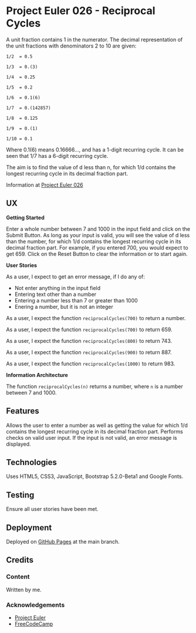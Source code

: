 # Project Euler 026 - Reciprocal Cycles

A unit fraction contains 1 in the numerator.  The decimal representation of the unit fractions with denominators 2 to 10 are given:

    1/2  = 0.5

    1/3  = 0.(3)

    1/4  = 0.25

    1/5  = 0.2

    1/6  = 0.1(6)

    1/7  = 0.(142857)

    1/8  = 0.125

    1/9  = 0.(1)

    1/10 = 0.1

Where 0.1(6) means 0.16666..., and has a 1-digit recurring cycle.  It can be seen that 1/7 has a 6-digit recurring cycle.

The aim is to find the value of d less than n, for which 1/d contains the longest recurring cycle in its decimal fraction part.

Information at [Project Euler 026](https://projecteuler.net/problem=26)

## UX

**Getting Started**

Enter a whole number between 7 and 1000 in the input field and click on the Submit Button.  As long as your input is valid, you will see the value of d less than the number, for which 1/d contains the longest recurring cycle in its decimal fraction part.  For example, if you entered 700, you would expect to get 659.  Click on the Reset Button to clear the information or to start again.

**User Stories**

As a user, I expect to get an error message, if I do any of:

- Not enter anything in the input field
- Entering text other than a number
- Entering a number less than 7 or greater than 1000
- Enering a number, but it is not an integer

As a user, I expect the function `reciprocalCycles(700)` to return a number.

As a user, I expect the function `reciprocalCycles(700)` to return 659.

As a user, I expect the function `reciprocalCycles(800)` to return 743.

As a user, I expect the function `reciprocalCycles(900)` to return 887.

As a user, I expect the function `reciprocalCycles(1000)` to return 983.

**Information Architecture**

The function `reciprocalCycles(n)` returns a number, where `n` is a number between 7 and 1000.

## Features

Allows the user to enter a number as well as getting the value for which 1/d contains the longest recurring cycle in its decimal fraction part.  Performs checks on valid user input.  If the input is not valid, an error message is displayed.

## Technologies

Uses HTML5, CSS3, JavaScript, Bootstrap 5.2.0-Beta1 and Google Fonts.

## Testing

Ensure all user stories have been met.

## Deployment

Deployed on [GitHub Pages](https://derektypist.github.io/project-euler-026) at the main branch.

## Credits

### Content

Written by me.

### Acknowledgements

- [Project Euler](https://projecteuler.net)
- [FreeCodeCamp](https://www.freecodecamp.org)